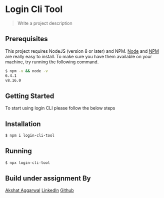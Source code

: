 # Login Cli Tool

<!-- [![npm version](https://badge.fury.io/js/angular2-expandable-list.svg)](https://badge.fury.io/js/angular2-expandable-list) -->
<!-- [![code style: prettier](https://img.shields.io/badge/code_style-prettier-ff69b4.svg?style=flat-square)](https://github.com/prettier/prettier) -->


> Write a project description

## Prerequisites

This project requires NodeJS (version 8 or later) and NPM.
[Node](http://nodejs.org/) and [NPM](https://npmjs.org/) are really easy to install.
To make sure you have them available on your machine,
try running the following command.

```sh
$ npm -v && node -v
6.4.1
v8.16.0
```

## Getting Started

To start using login CLI please follow the below steps

## Installation
```sh
$ npm i login-cli-tool
```
## Running
```sh
$ npx login-cli-tool
```
## Build under assignment By 
[Akshat Aggarwal](https://devakshat.netlify.app/)
[LinkedIn](https://www.linkedin.com/in/akshat360/)
[Github](https://github.com/akshat360)

